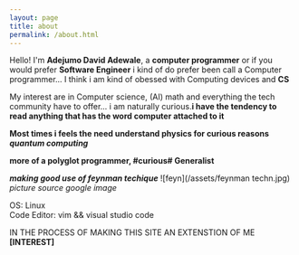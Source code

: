 ```yaml
---
layout: page
title: about
permalink: /about.html
---
```


Hello! I'm **Adejumo David Adewale**, a **computer programmer** or if you would prefer **Software Engineer** i kind of do prefer been call a Computer programmer... I think i am kind of obessed with Computing devices and **CS**

My interest are in Computer science, (AI) math and everything the tech community have to offer... i am naturally curious.**i have the tendency to read anything that has the word computer attached to it**

>
**Most times i feels the need understand physics for curious reasons _quantum computing_**
>
**more of a polyglot programmer, #curious# Generalist**


 ***making good use of feynman techique***
![feyn](/assets/feynman techn.jpg) 
        *picture source google image*

OS: Linux<br>
Code Editor: vim && visual studio code

IN THE PROCESS OF MAKING THIS SITE AN EXTENSTION OF ME **[INTEREST]**

